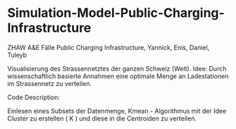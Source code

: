 # Simulation-Model-Public-Charging-Infrastructure
ZHAW A&amp;E Fälle Public Charging Infrastructure, Yannick, Enis, Daniel, Tuleyb

Visualisierung des Strassennetztes der ganzen Schweiz (Welt). 
Idee: Durch wissenschaftlich basierte Annahmen eine optimale Menge an Ladestationen im Strassennetz zu verteilen.


Code Description:

Einlesen eines Subsets der Datenmenge, Kmean - Algorithmus mit der Idee Cluster zu erstellen ( K ) und diese in die Centroiden zu verteilen. 




